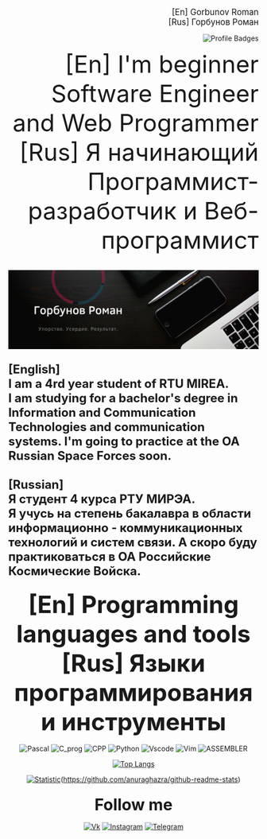 <div align="right">
    <p><big>[En] Gorbunov Roman<br>[Rus] Горбунов Роман </big></p>

   ![Profile Badges](https://www.codewars.com/users/lmistie/badges/large)

</div>

<!--# <center> Меня зовут Горбунов Роман </center>-->
<div align="right"><font size="10px"> [En] I'm beginner Software Engineer and Web Programmer<br> [Rus] Я начинающий Программист-разработчик и Веб-программист</font></div><br>  
<!--# <center> [Rus] Я начинающий инженер-программист и веб-программист</center>-->

[![Header](https://github.com/lmistie/lmistie/blob/master/img/header.png)](https://www.canva.com/design/DAEqeZfAzNc/-UYjaGaKHueaHdypzOIU_w/view?website#2:1)

<h3 align="left"><font size="5px">[English]<br> I am a 4rd year student of RTU MIREA. <br>I am studying for a bachelor's degree in Information and Communication Technologies and communication systems. I'm going to practice at the OA Russian Space Forces soon.<br><br>
[Russian]<br> Я студент 4 курса РТУ МИРЭА. <br>Я учусь на степень бакалавра в области информационно - коммуникационных технологий и систем связи. А скоро буду практиковаться в ОА Российские Космические Войска.</font></h3>

<!-- [![Readme Card](https://github-readme-stats.vercel.app/api/pin/?username=lmistie&repo=github-readme-stats&theme=midnight-purple)](https://github.com/lmistie/github-readme-stats) -->

<h3 align="center"><font size="10px">

<!-- [![Typing SVG](https://readme-typing-svg.herokuapp.com?color=%F7F7F7FF&lines=+++++Computer+science+student)](https://git.io/typing-svg) -->

</font></h3>

<h3 align="center"><font size="16px">  [En] Programming languages and tools<br>[Rus] Языки программирования и инструменты</font></h3>
<div align="center">

<!--![HTML](https://img.shields.io/badge/-html-000000?style=for-the-badge&logo=html5)
![CSS](https://img.shields.io/badge/-css-000000?style=for-the-badge&logo=css3) -->
<!-- ![JavaScript](https://img.shields.io/badge/-javascript-000000?style=for-the-badge&logo=JavaScript) -->
<!-- ![.NET](https://img.shields.io/badge/-Framework-000000?style=for-the-badge&logo=.net) -->
![Pascal](https://img.shields.io/badge/-Pascal-000000?style=for-the-badge&logo=Pascal)
![C_prog](https://img.shields.io/badge/-C-000000?style=for-the-badge&logo=C)
![CPP](https://img.shields.io/badge/-C++-000000?style=for-the-badge&logo=C%2b%2b)
![Python](https://img.shields.io/badge/-python-000000?style=for-the-badge&logo=python)
![Vscode](https://img.shields.io/badge/-vscode-000000?style=for-the-badge&logo=VisualStudioCode)
![Vim](https://img.shields.io/badge/-vim-000000?style=for-the-badge&logo=Vim)
![ASSEMBLER](https://img.shields.io/badge/-Asm-000000?style=for-the-badge&logo=AssemblyScript)
<!--![Sql](https://img.shields.io/badge/-mySql-000000?style=for-the-badge&logo=mySql)-->
<!--![Ruby](https://img.shields.io/badge/-ruby-000000?style=for-the-badge&logo=ruby)-->
    
</div>


<!--[![Top Langs](https://github-readme-stats.vercel.app/api/top-langs/?username=lmistie&layout=compact)](https://github.com/lmistie/github-readme-stats)-->

<div align="center">

[![Top Langs](https://github-readme-stats.vercel.app/api/top-langs/?username=lmistie&langs_count=8&theme=dark)](https://github.com/anuraghazra/github-readme-stats)

</div>

<div align="center">

[![Statistic](https://github-readme-stats.vercel.app/api/wakatime?username=lmistie&theme=dark)](https://github.com/anuraghazra/github-readme-stats)(https://github.com/anuraghazra/github-readme-stats)

</div>

<h3 align="center"><font size="6px"> Follow me </font></h3>

<div align="center">

[![Vk](https://img.shields.io/badge/-Vkontakte-000000?style=for-the-badge&logo=vk)](https://vk.com/lmistie)
[![Instagram](https://img.shields.io/badge/-Instagram-000000?style=for-the-badge&logo=Instagram)](https://www.instagram.com/sea_0f_tears/)
[![Telegram](https://img.shields.io/badge/-Telegram-000000?style=for-the-badge&logo=Telegram)](https://t.me/lmistie)
</div>
